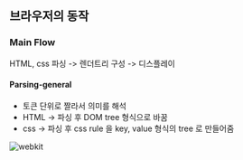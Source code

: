 ## 브라우저의 동작

### Main Flow

HTML, css 파싱 -> 렌더트리 구성 -> 디스플레이

#### Parsing-general

- 토큰 단위로 짤라서 의미를 해석
- HTML -> 파싱 후 DOM tree 형식으로 바꿈
- css -> 파싱 후 css rule 을 key, value 형식의 tree 로 만들어줌

![webkit](webkitflow.png)

